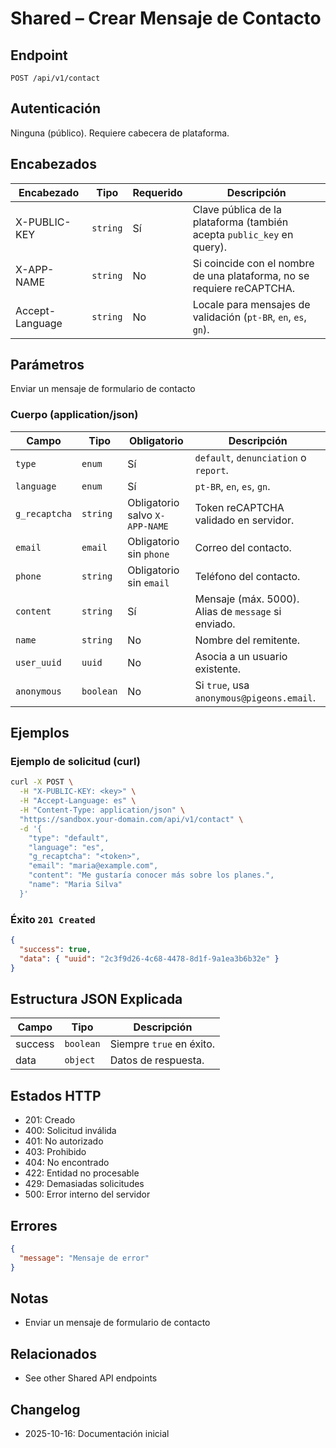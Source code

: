 # Shared – Crear Mensaje de Contacto

## Endpoint

`POST /api/v1/contact`

## Autenticación

Ninguna (público). Requiere cabecera de plataforma.

## Encabezados

| Encabezado | Tipo | Requerido | Descripción |
| ---------- | ---- | --------- | ----------- |
| X-PUBLIC-KEY | `string` | Sí | Clave pública de la plataforma (también acepta `public_key` en query). |
| X-APP-NAME | `string` | No | Si coincide con el nombre de una plataforma, no se requiere reCAPTCHA. |
| Accept-Language | `string` | No | Locale para mensajes de validación (`pt-BR`, `en`, `es`, `gn`). |

## Parámetros

Enviar un mensaje de formulario de contacto

### Cuerpo (application/json)

| Campo | Tipo | Obligatorio | Descripción |
| ----- | ---- | ---------- | ----------- |
| `type` | `enum` | Sí | `default`, `denunciation` o `report`. |
| `language` | `enum` | Sí | `pt-BR`, `en`, `es`, `gn`. |
| `g_recaptcha` | `string` | Obligatorio salvo `X-APP-NAME` | Token reCAPTCHA validado en servidor. |
| `email` | `email` | Obligatorio sin `phone` | Correo del contacto. |
| `phone` | `string` | Obligatorio sin `email` | Teléfono del contacto. |
| `content` | `string` | Sí | Mensaje (máx. 5000). Alias de `message` si enviado. |
| `name` | `string` | No | Nombre del remitente. |
| `user_uuid` | `uuid` | No | Asocia a un usuario existente. |
| `anonymous` | `boolean` | No | Si `true`, usa `anonymous@pigeons.email`. |

## Ejemplos

### Ejemplo de solicitud (curl)

```bash
curl -X POST \
  -H "X-PUBLIC-KEY: <key>" \
  -H "Accept-Language: es" \
  -H "Content-Type: application/json" \
  "https://sandbox.your-domain.com/api/v1/contact" \
  -d '{
    "type": "default",
    "language": "es",
    "g_recaptcha": "<token>",
    "email": "maria@example.com",
    "content": "Me gustaría conocer más sobre los planes.",
    "name": "Maria Silva"
  }'
```

### Éxito `201 Created`

```json
{
  "success": true,
  "data": { "uuid": "2c3f9d26-4c68-4478-8d1f-9a1ea3b6b32e" }
}
```

## Estructura JSON Explicada

| Campo | Tipo | Descripción |
| ----- | ---- | ----------- |
| success | `boolean` | Siempre `true` en éxito. |
| data    | `object`  | Datos de respuesta. |

## Estados HTTP

- 201: Creado
- 400: Solicitud inválida
- 401: No autorizado
- 403: Prohibido
- 404: No encontrado
- 422: Entidad no procesable
- 429: Demasiadas solicitudes
- 500: Error interno del servidor

## Errores

```json
{
  "message": "Mensaje de error"
}
```

## Notas

- Enviar un mensaje de formulario de contacto

## Relacionados

- See other Shared API endpoints

## Changelog

- 2025-10-16: Documentación inicial
